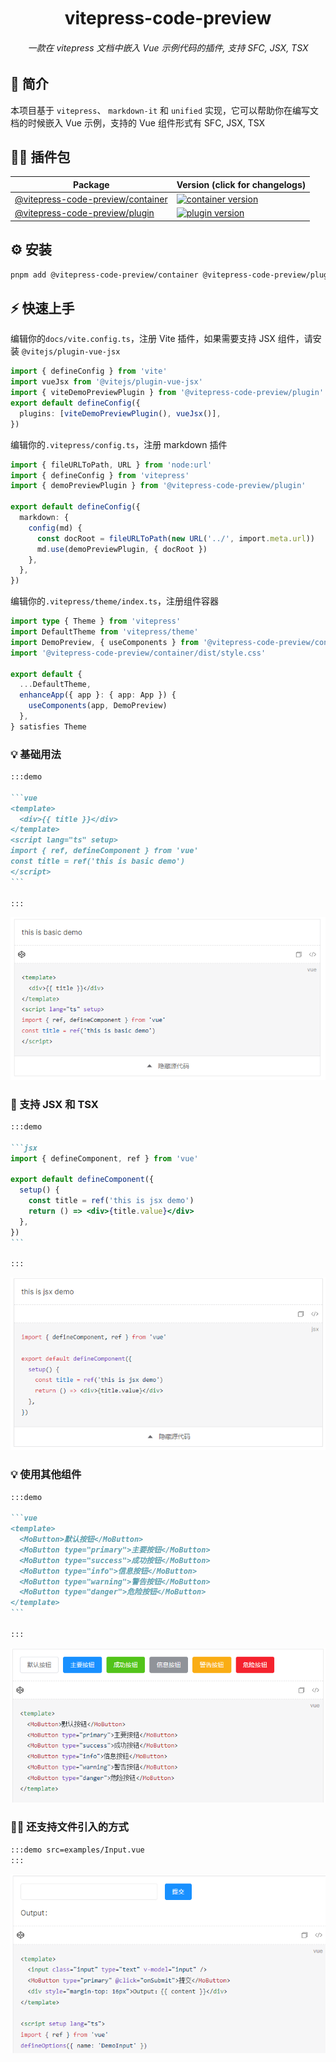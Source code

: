<div align="center">
	<h1 style="margin:10px">vitepress-code-preview</h1>
	<h6 align="center">一款在 vitepress 文档中嵌入 Vue 示例代码的插件, 支持 SFC, JSX, TSX</h6>
</div>

## 🎉 简介

本项目基于 `vitepress`、 `markdown-it` 和 `unified` 实现，它可以帮助你在编写文档的时候嵌入 Vue 示例，支持的 Vue 组件形式有 SFC, JSX, TSX

## 🏄‍♂️ 插件包

| Package                                            | Version (click for changelogs)                                                                                |
| -------------------------------------------------- | ------------------------------------------------------------------------------------------------------------- |
| [@vitepress-code-preview/container](../container/) | [![container version](https://badgen.net/npm/v/@vitepress-code-preview/container)](../container/CHANGELOG.md) |
| [@vitepress-code-preview/plugin](./)               | [![plugin version](https://badgen.net/npm/v/@vitepress-code-preview/plugin)](CHANGELOG.md)                    |

## ⚙️ 安装

```sh
pnpm add @vitepress-code-preview/container @vitepress-code-preview/plugin
```

## ⚡ 快速上手

编辑你的`docs/vite.config.ts`，注册 Vite 插件，如果需要支持 JSX 组件，请安装 `@vitejs/plugin-vue-jsx`

```ts
import { defineConfig } from 'vite'
import vueJsx from '@vitejs/plugin-vue-jsx'
import { viteDemoPreviewPlugin } from '@vitepress-code-preview/plugin'
export default defineConfig({
  plugins: [viteDemoPreviewPlugin(), vueJsx()],
})
```

编辑你的`.vitepress/config.ts`，注册 markdown 插件

```ts
import { fileURLToPath, URL } from 'node:url'
import { defineConfig } from 'vitepress'
import { demoPreviewPlugin } from '@vitepress-code-preview/plugin'

export default defineConfig({
  markdown: {
    config(md) {
      const docRoot = fileURLToPath(new URL('../', import.meta.url))
      md.use(demoPreviewPlugin, { docRoot })
    },
  },
})
```

编辑你的`.vitepress/theme/index.ts`，注册组件容器

```ts
import type { Theme } from 'vitepress'
import DefaultTheme from 'vitepress/theme'
import DemoPreview, { useComponents } from '@vitepress-code-preview/container'
import '@vitepress-code-preview/container/dist/style.css'

export default {
  ...DefaultTheme,
  enhanceApp({ app }: { app: App }) {
    useComponents(app, DemoPreview)
  },
} satisfies Theme
```

### 💡 基础用法

````md
:::demo

```vue
<template>
  <div>{{ title }}</div>
</template>
<script lang="ts" setup>
import { ref, defineComponent } from 'vue'
const title = ref('this is basic demo')
</script>
```

:::
````

![basic-demo](../../assets/basic-demo.png)

### 💪 支持 JSX 和 TSX

````md
:::demo

```jsx
import { defineComponent, ref } from 'vue'

export default defineComponent({
  setup() {
    const title = ref('this is jsx demo')
    return () => <div>{title.value}</div>
  },
})
```

:::
````

![support-jsx-tsx](../../assets/support-jsx-tsx.png)

### 💡 使用其他组件

````md
:::demo

```vue
<template>
  <MoButton>默认按钮</MoButton>
  <MoButton type="primary">主要按钮</MoButton>
  <MoButton type="success">成功按钮</MoButton>
  <MoButton type="info">信息按钮</MoButton>
  <MoButton type="warning">警告按钮</MoButton>
  <MoButton type="danger">危险按钮</MoButton>
</template>
```

:::
````

![other-component](../../assets/other-component.png)

### 🐱‍👤 还支持文件引入的方式

```md
:::demo src=examples/Input.vue
:::
```

![use-file](../../assets/use-file.png)
